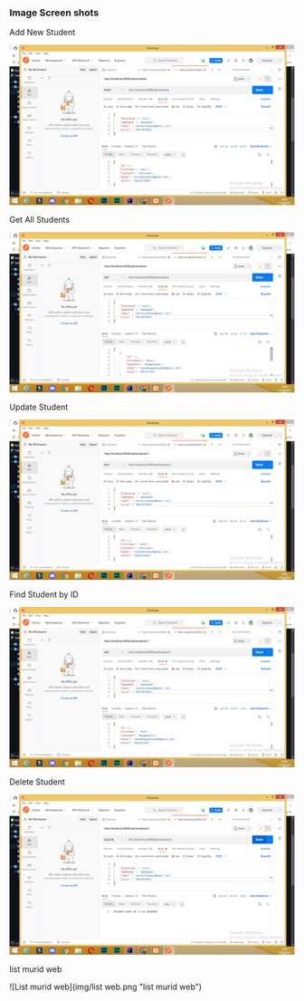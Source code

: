### Image Screen shots

Add New Student

![Add New Student](img/add.png "Add New Student")


Get All Students

![Get All Students](img/list.png "Get All Students")


Update Student

![Update Student](img/update.png "Update Student")


Find Student by ID

![Find Student by ID](img/find.png "Find Student by ID")


Delete Student

![Delete Student](img/delete.png "Delete Student")

list murid web

![List murid web](img/list web.png "list murid web")
